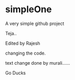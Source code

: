 # simpleOne

A very simple github project

Teja..

 
 Edited by Rajesh


changing the code.

text change done by murali......

Go Ducks

